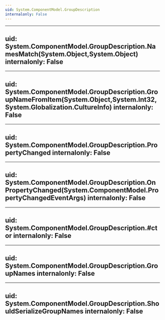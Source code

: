 ```yaml
---
uid: System.ComponentModel.GroupDescription
internalonly: False
---
```


---
uid: System.ComponentModel.GroupDescription.NamesMatch(System.Object,System.Object)
internalonly: False
---

---
uid: System.ComponentModel.GroupDescription.GroupNameFromItem(System.Object,System.Int32,System.Globalization.CultureInfo)
internalonly: False
---

---
uid: System.ComponentModel.GroupDescription.PropertyChanged
internalonly: False
---

---
uid: System.ComponentModel.GroupDescription.OnPropertyChanged(System.ComponentModel.PropertyChangedEventArgs)
internalonly: False
---

---
uid: System.ComponentModel.GroupDescription.#ctor
internalonly: False
---

---
uid: System.ComponentModel.GroupDescription.GroupNames
internalonly: False
---

---
uid: System.ComponentModel.GroupDescription.ShouldSerializeGroupNames
internalonly: False
---
